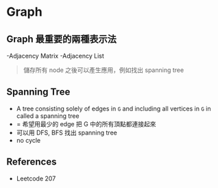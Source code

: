 # Graph

## Graph 最重要的兩種表示法

-Adjacency Matrix
-Adjacency List

> 儲存所有 node 之後可以產生應用，例如找出 spanning tree

## Spanning Tree

- A tree consisting solely of edges in `G` and including all vertices in `G` in called a spanning tree
- = 希望用最少的 edge 把 G 中的所有頂點都連接起來
- 可以用 DFS, BFS 找出 spanning tree
- no cycle

## References

- Leetcode 207